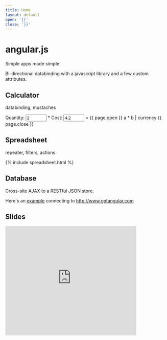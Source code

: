 ```yaml
---
title: Home
layout: default
open: '{{'
close: '}}'
---
```

angular.js
==========

Simple apps made simple.

Bi-directional databinding with a javascript library and a few custom attributes.

Calculator
----------
databinding, mustaches

<div class="angular">
  Quantity: <input type="text" size="5" name="a" value="2"/>
  *
  Cost: <input type="text" size="5" name="b" value="4.2"/>
  = {{ page.open }} a * b | currency {{ page.close }}
</div>

Spreadsheet
-----------
repeater, filters, actions

{% include spreadsheet.html %}

Database
--------
Cross-site AJAX to a RESTful JSON store.

Here's an [example](/database.html) connecting to http://www.getangular.com

Slides
------

<iframe src="http://docs.google.com/present/embed?id=d449gch_237xq95nwdq" frameborder="0" width="410" height="342"></iframe>

